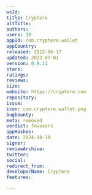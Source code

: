 ```yaml
---
wsId: 
title: Cryptere
altTitle: 
authors: 
users: 10
appId: com.cryptere.wallet
appCountry: 
released: 2022-06-17
updated: 2022-07-01
version: 0.9.11
stars: 
ratings: 
reviews: 
size: 
website: https://cryptere.com
repository: 
issue: 
icon: com.cryptere.wallet.png
bugbounty: 
meta: removed
verdict: fewusers
appHashes: 
date: 2024-10-19
signer: 
reviewArchive: 
twitter: 
social: 
redirect_from: 
developerName: Cryptere
features: 

---
```


